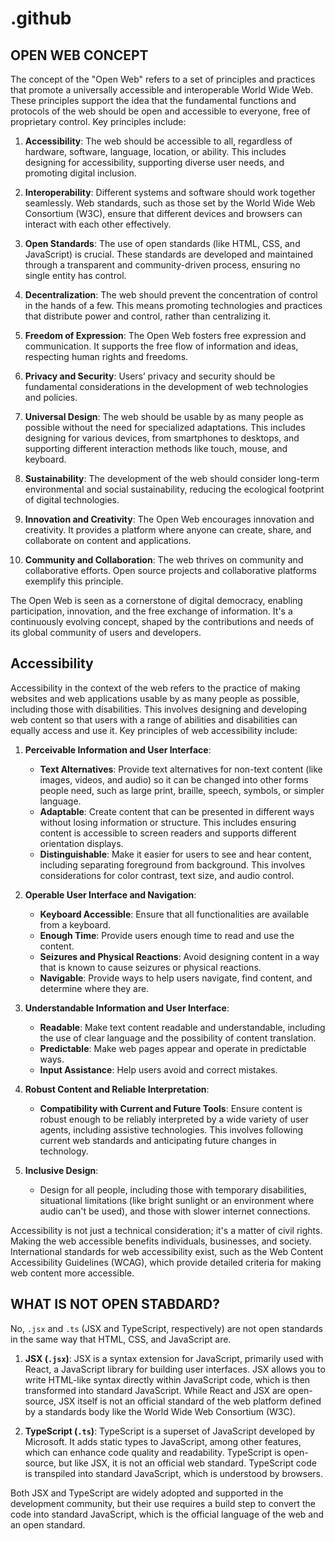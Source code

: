 # .github

## OPEN WEB CONCEPT

The concept of the "Open Web" refers to a set of principles and practices that promote a universally accessible and interoperable World Wide Web. These principles support the idea that the fundamental functions and protocols of the web should be open and accessible to everyone, free of proprietary control. Key principles include:

1. **Accessibility**: The web should be accessible to all, regardless of hardware, software, language, location, or ability. This includes designing for accessibility, supporting diverse user needs, and promoting digital inclusion.

2. **Interoperability**: Different systems and software should work together seamlessly. Web standards, such as those set by the World Wide Web Consortium (W3C), ensure that different devices and browsers can interact with each other effectively.

3. **Open Standards**: The use of open standards (like HTML, CSS, and JavaScript) is crucial. These standards are developed and maintained through a transparent and community-driven process, ensuring no single entity has control.

4. **Decentralization**: The web should prevent the concentration of control in the hands of a few. This means promoting technologies and practices that distribute power and control, rather than centralizing it.

5. **Freedom of Expression**: The Open Web fosters free expression and communication. It supports the free flow of information and ideas, respecting human rights and freedoms.

6. **Privacy and Security**: Users’ privacy and security should be fundamental considerations in the development of web technologies and policies.

7. **Universal Design**: The web should be usable by as many people as possible without the need for specialized adaptations. This includes designing for various devices, from smartphones to desktops, and supporting different interaction methods like touch, mouse, and keyboard.

8. **Sustainability**: The development of the web should consider long-term environmental and social sustainability, reducing the ecological footprint of digital technologies.

9. **Innovation and Creativity**: The Open Web encourages innovation and creativity. It provides a platform where anyone can create, share, and collaborate on content and applications.

10. **Community and Collaboration**: The web thrives on community and collaborative efforts. Open source projects and collaborative platforms exemplify this principle.

The Open Web is seen as a cornerstone of digital democracy, enabling participation, innovation, and the free exchange of information. It's a continuously evolving concept, shaped by the contributions and needs of its global community of users and developers.

## Accessibility

Accessibility in the context of the web refers to the practice of making websites and web applications usable by as many people as possible, including those with disabilities. This involves designing and developing web content so that users with a range of abilities and disabilities can equally access and use it. Key principles of web accessibility include:

1. **Perceivable Information and User Interface**:
   - **Text Alternatives**: Provide text alternatives for non-text content (like images, videos, and audio) so it can be changed into other forms people need, such as large print, braille, speech, symbols, or simpler language.
   - **Adaptable**: Create content that can be presented in different ways without losing information or structure. This includes ensuring content is accessible to screen readers and supports different orientation displays.
   - **Distinguishable**: Make it easier for users to see and hear content, including separating foreground from background. This involves considerations for color contrast, text size, and audio control.

2. **Operable User Interface and Navigation**:
   - **Keyboard Accessible**: Ensure that all functionalities are available from a keyboard.
   - **Enough Time**: Provide users enough time to read and use the content.
   - **Seizures and Physical Reactions**: Avoid designing content in a way that is known to cause seizures or physical reactions.
   - **Navigable**: Provide ways to help users navigate, find content, and determine where they are.

3. **Understandable Information and User Interface**:
   - **Readable**: Make text content readable and understandable, including the use of clear language and the possibility of content translation.
   - **Predictable**: Make web pages appear and operate in predictable ways.
   - **Input Assistance**: Help users avoid and correct mistakes.

4. **Robust Content and Reliable Interpretation**:
   - **Compatibility with Current and Future Tools**: Ensure content is robust enough to be reliably interpreted by a wide variety of user agents, including assistive technologies. This involves following current web standards and anticipating future changes in technology.

5. **Inclusive Design**: 
   - Design for all people, including those with temporary disabilities, situational limitations (like bright sunlight or an environment where audio can't be used), and those with slower internet connections.

Accessibility is not just a technical consideration; it's a matter of civil rights. Making the web accessible benefits individuals, businesses, and society. International standards for web accessibility exist, such as the Web Content Accessibility Guidelines (WCAG), which provide detailed criteria for making web content more accessible.


## WHAT IS NOT OPEN STABDARD?

No, `.jsx` and `.ts` (JSX and TypeScript, respectively) are not open standards in the same way that HTML, CSS, and JavaScript are.

1. **JSX (`.jsx`)**: JSX is a syntax extension for JavaScript, primarily used with React, a JavaScript library for building user interfaces. JSX allows you to write HTML-like syntax directly within JavaScript code, which is then transformed into standard JavaScript. While React and JSX are open-source, JSX itself is not an official standard of the web platform defined by a standards body like the World Wide Web Consortium (W3C).

2. **TypeScript (`.ts`)**: TypeScript is a superset of JavaScript developed by Microsoft. It adds static types to JavaScript, among other features, which can enhance code quality and readability. TypeScript is open-source, but like JSX, it is not an official web standard. TypeScript code is transpiled into standard JavaScript, which is understood by browsers.

Both JSX and TypeScript are widely adopted and supported in the development community, but their use requires a build step to convert the code into standard JavaScript, which is the official language of the web and an open standard.




